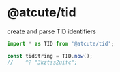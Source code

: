 # @atcute/tid

create and parse TID identifiers

```ts
import * as TID from '@atcute/tid';

const tidString = TID.now();
//    ^? "3kztss2uifc";
```
